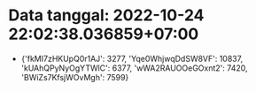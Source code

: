 # Data tanggal: 2022-10-24 22:02:38.036859+07:00

* {'fkMI7zHKUpQ0r1AJ': 3277, 'Yqe0WhjwqDdSW8VF': 10837, 'kUAhQPyNyOgYTWlC': 6377, 'wWA2RAUOOeGOxnt2': 7420, 'BWiZs7KfsjWOvMgh': 7599}
